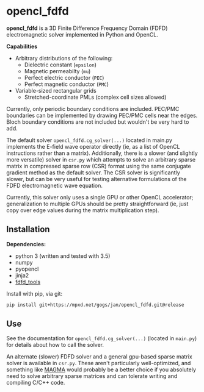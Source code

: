 # opencl_fdfd

**opencl_fdfd** is a 3D Finite Difference Frequency Domain (FDFD)
electromagnetic solver implemented in Python and OpenCL.
  
**Capabilities**
* Arbitrary distributions of the following:
    * Dielectric constant (```epsilon```)
    * Magnetic permeabilty (```mu```)
    * Perfect electric conductor (```PEC```)
    * Perfect magnetic conductor (```PMC```)
* Variable-sized rectangular grids
    * Stretched-coordinate PMLs (complex cell sizes allowed)

Currently, only periodic boundary conditions are included.
PEC/PMC boundaries can be implemented by drawing PEC/PMC cells near the edges.
Bloch boundary conditions are not included but wouldn't be very hard to add.

The default solver ```opencl_fdfd.cg_solver(...)``` located in main.py
implements the E-field wave operator directly (ie, as a list of OpenCL
instructions rather than a matrix). Additionally, there is a slower
(and slightly more versatile) solver in ```csr.py``` which attempts to solve
an arbitrary sparse matrix in compressed sparse row (CSR) format using
the same conjugate gradient method as the default solver. The CSR solver
is significantly slower, but can be very useful for testing alternative
formulations of the FDFD electromagnetic wave equation.

Currently, this solver only uses a single GPU or other OpenCL accelerator;
generalization to multiple GPUs should be pretty straightforward
(ie, just copy over edge values during the matrix multiplication step).


## Installation

**Dependencies:**
* python 3 (written and tested with 3.5) 
* numpy
* pyopencl
* jinja2
* [fdfd_tools](https://mpxd.net/gogs/jan/fdfd_tools)


Install with pip, via git:
```bash
pip install git+https://mpxd.net/gogs/jan/opencl_fdfd.git@release
```


## Use

See the documentation for ```opencl_fdfd.cg_solver(...)```
(located in ```main.py```) for details about how to call the solver.
 
An alternate (slower) FDFD solver and a general gpu-based sparse matrix
solver is available in ```csr.py```. These aren't particularly
well-optimized, and something like
[MAGMA](http://icl.cs.utk.edu/magma/index.html) would probably be a
better choice if you absolutely need to solve arbitrary sparse matrices
and can tolerate writing and compiling C/C++ code.
